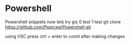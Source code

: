 # Powershell
Powershell snippets
now lets try gis
0 test
1 test
git clone https://github.com/Pearcee/Powershell.git

using VSC 
press ctrl + enter to comit 
after making changes


